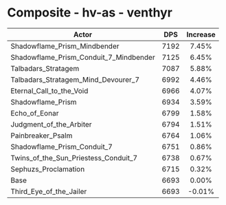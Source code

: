 # Composite - hv-as - venthyr
| Actor | DPS | Increase |
|---|:---:|:---:|
|Shadowflame_Prism_Mindbender|7192|7.45%|
|Shadowflame_Prism_Conduit_7_Mindbender|7125|6.45%|
|Talbadars_Stratagem|7087|5.88%|
|Talbadars_Stratagem_Mind_Devourer_7|6992|4.46%|
|Eternal_Call_to_the_Void|6966|4.07%|
|Shadowflame_Prism|6934|3.59%|
|Echo_of_Eonar|6799|1.58%|
|Judgment_of_the_Arbiter|6794|1.51%|
|Painbreaker_Psalm|6764|1.06%|
|Shadowflame_Prism_Conduit_7|6751|0.86%|
|Twins_of_the_Sun_Priestess_Conduit_7|6738|0.67%|
|Sephuzs_Proclamation|6715|0.32%|
|Base|6693|0.00%|
|Third_Eye_of_the_Jailer|6693|-0.01%|
